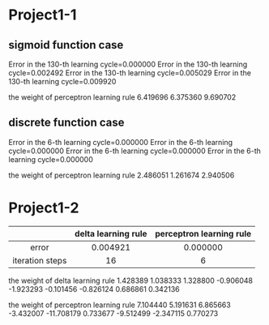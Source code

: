 # Project1-1
## sigmoid function case
Error in the 130-th learning cycle=0.000000
Error in the 130-th learning cycle=0.002492
Error in the 130-th learning cycle=0.005029
Error in the 130-th learning cycle=0.009920

the weight of perceptron learning rule
6.419696 6.375360 9.690702 

## discrete function case
Error in the 6-th learning cycle=0.000000
Error in the 6-th learning cycle=0.000000
Error in the 6-th learning cycle=0.000000
Error in the 6-th learning cycle=0.000000

the weight of perceptron learning rule
2.486051 1.261674 2.940506 

# Project1-2
||delta learning rule| perceptron learning rule|
|:------:|:------:|:------:|
|error | 0.004921 | 0.000000|
| iteration steps | 16 | 6 |

the weight of delta learning rule
1.428389 1.038333 1.328800 
-0.906048 -1.923293 -0.101456 
-0.826124 0.686861 0.342136 

the weight of perceptron learning rule
7.104440 5.191631 6.865663 
-3.432007 -11.708179 0.733677 
-9.512499 -2.347115 0.770273 
